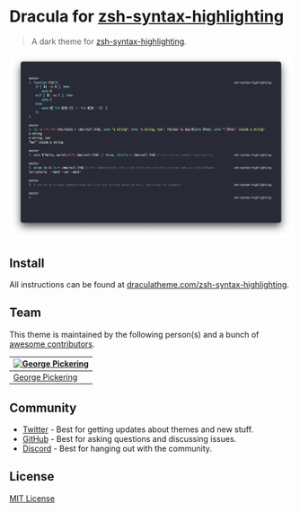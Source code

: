 # Dracula for [zsh-syntax-highlighting](https://github.com/zsh-users/zsh-syntax-highlighting)

> A dark theme for [zsh-syntax-highlighting](https://github.com/zsh-users/zsh-syntax-highlighting).

![Screenshot](./screenshot.png)

## Install

All instructions can be found at [draculatheme.com/zsh-syntax-highlighting](https://draculatheme.com/zsh-syntax-highlighting).

## Team

This theme is maintained by the following person(s) and a bunch of [awesome contributors](https://github.com/dracula/zsh-syntax-highlighting/graphs/contributors).

| [![George Pickering](https://avatars1.githubusercontent.com/u/9803299?v=4&s=70)](https://github.com/bigpick) |
| ------------------------------------------------------------------------------------------------------------ |
| [George Pickering](https://github.com/bigpick)                                                               |

## Community

- [Twitter](https://twitter.com/draculatheme) - Best for getting updates about themes and new stuff.
- [GitHub](https://github.com/dracula/dracula-theme/discussions) - Best for asking questions and discussing issues.
- [Discord](https://draculatheme.com/discord-invite) - Best for hanging out with the community.

## License

[MIT License](./LICENSE)
